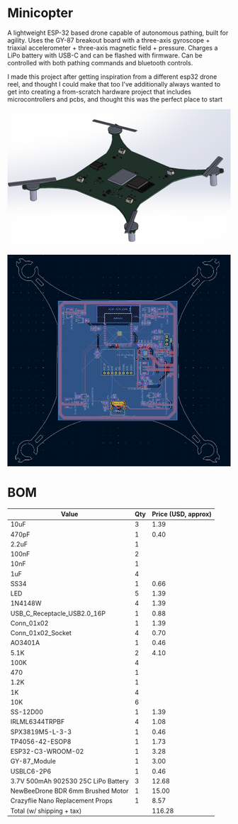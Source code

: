 # Minicopter

A lightweight ESP-32 based drone capable of autonomous pathing, built for agility. Uses the GY-87 breakout board with a three-axis gyroscope + triaxial accelerometer + three-axis magnetic field + pressure. Charges a LiPo battery with USB-C and can be flashed with firmware.
Can be controlled with both pathing commands and bluetooth controls.

I made this project after getting inspiration from a different esp32 drone reel, and thought I could make that too
I've additionally always wanted to get into creating a from-scratch hardware project that includes microcontrollers and pcbs, and thought this was the perfect place to start

![cad](assets/cad.png)

![pcb](assets/pcb.png)

# BOM

| Value                               | Qty | Price (USD, approx) |
|-------------------------------------|-----|-------------|
| 10uF                                | 3   | 1.39        |
| 470pF                               | 1   | 0.40        |
| 2.2uF                               | 1   |             |
| 100nF                               | 2   |             |
| 10nF                                | 1   |             |
| 1uF                                 | 4   |             |
| SS34                                | 1   | 0.66        |
| LED                                 | 5   | 1.39        |
| 1N4148W                             | 4   | 1.39        |
| USB_C_Receptacle_USB2.0_16P         | 1   | 0.88        |
| Conn_01x02                          | 1   | 1.39        |
| Conn_01x02_Socket                   | 4   | 0.70        |
| AO3401A                             | 1   | 0.46        |
| 5.1K                                | 2   | 4.10        |
| 100K                                | 4   |             |
| 470                                 | 1   |             |
| 1.2K                                | 1   |             |
| 1K                                  | 4   |             |
| 10K                                 | 6   |             |
| SS-12D00                            | 1   | 1.39        |
| IRLML6344TRPBF                      | 4   | 1.08        |
| SPX3819M5-L-3-3                     | 1   | 0.46        |
| TP4056-42-ESOP8                     | 1   | 1.73        |
| ESP32-C3-WROOM-02                   | 1   | 3.28        |
| GY-87_Module                        | 1   | 3.00        |
| USBLC6-2P6                          | 1   | 0.46        |
| 3.7V 500mAh 902530 25C LiPo Battery | 3   | 12.68       |
| NewBeeDrone BDR 6mm Brushed Motor   | 1   | 15.00       |
| Crazyflie Nano Replacement Props    | 1   | 8.57        |
| Total (w/ shipping + tax)           |     | 116.28      |